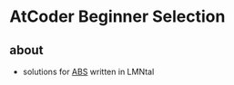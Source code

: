 # AtCoder Beginner Selection

## about
- solutions for [ABS](https://atcoder.jp/contests/abs/tasks) written in LMNtal
